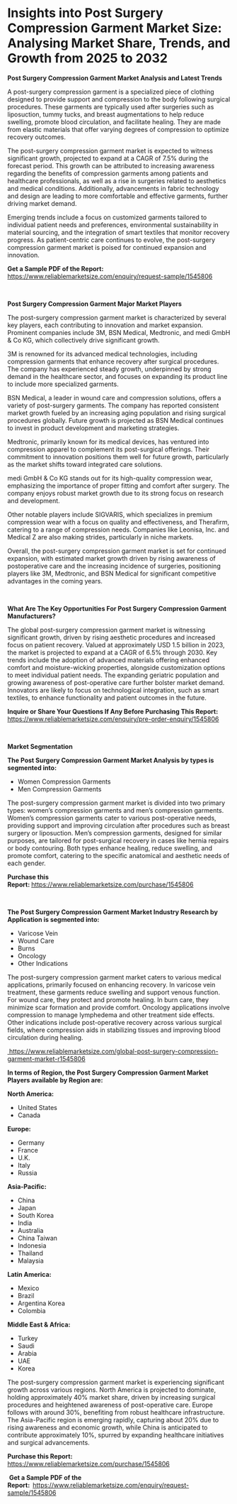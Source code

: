 <p><h1>Insights into Post Surgery Compression Garment Market Size: Analysing Market Share, Trends, and Growth from 2025 to 2032</h1></p><p><strong>Post Surgery Compression Garment Market Analysis and Latest Trends</strong></p>
<p><p>A post-surgery compression garment is a specialized piece of clothing designed to provide support and compression to the body following surgical procedures. These garments are typically used after surgeries such as liposuction, tummy tucks, and breast augmentations to help reduce swelling, promote blood circulation, and facilitate healing. They are made from elastic materials that offer varying degrees of compression to optimize recovery outcomes.</p><p>The post-surgery compression garment market is expected to witness significant growth, projected to expand at a CAGR of 7.5% during the forecast period. This growth can be attributed to increasing awareness regarding the benefits of compression garments among patients and healthcare professionals, as well as a rise in surgeries related to aesthetics and medical conditions. Additionally, advancements in fabric technology and design are leading to more comfortable and effective garments, further driving market demand.</p><p>Emerging trends include a focus on customized garments tailored to individual patient needs and preferences, environmental sustainability in material sourcing, and the integration of smart textiles that monitor recovery progress. As patient-centric care continues to evolve, the post-surgery compression garment market is poised for continued expansion and innovation.</p></p>
<p><strong>Get a Sample PDF of the Report:&nbsp;</strong> <a href="https://www.reliablemarketsize.com/enquiry/request-sample/1545806?utm_campaign=2444&utm_medium=2&utm_source=Github&utm_content=ia&utm_term=13042025&utm_id=post-surgery-compression-garment">https://www.reliablemarketsize.com/enquiry/request-sample/1545806</a></p>
<p>&nbsp;</p>
<p><strong>Post Surgery Compression Garment Major Market Players</strong></p>
<p><p>The post-surgery compression garment market is characterized by several key players, each contributing to innovation and market expansion. Prominent companies include 3M, BSN Medical, Medtronic, and medi GmbH & Co KG, which collectively drive significant growth.</p><p>3M is renowned for its advanced medical technologies, including compression garments that enhance recovery after surgical procedures. The company has experienced steady growth, underpinned by strong demand in the healthcare sector, and focuses on expanding its product line to include more specialized garments.</p><p>BSN Medical, a leader in wound care and compression solutions, offers a variety of post-surgery garments. The company has reported consistent market growth fueled by an increasing aging population and rising surgical procedures globally. Future growth is projected as BSN Medical continues to invest in product development and marketing strategies.</p><p>Medtronic, primarily known for its medical devices, has ventured into compression apparel to complement its post-surgical offerings. Their commitment to innovation positions them well for future growth, particularly as the market shifts toward integrated care solutions.</p><p>medi GmbH & Co KG stands out for its high-quality compression wear, emphasizing the importance of proper fitting and comfort after surgery. The company enjoys robust market growth due to its strong focus on research and development.</p><p>Other notable players include SIGVARIS, which specializes in premium compression wear with a focus on quality and effectiveness, and Therafirm, catering to a range of compression needs. Companies like Leonisa, Inc. and Medical Z are also making strides, particularly in niche markets.</p><p>Overall, the post-surgery compression garment market is set for continued expansion, with estimated market growth driven by rising awareness of postoperative care and the increasing incidence of surgeries, positioning players like 3M, Medtronic, and BSN Medical for significant competitive advantages in the coming years.</p></p>
<p>&nbsp;</p>
<p><strong>What Are The Key Opportunities For Post Surgery Compression Garment Manufacturers?</strong></p>
<p><p>The global post-surgery compression garment market is witnessing significant growth, driven by rising aesthetic procedures and increased focus on patient recovery. Valued at approximately USD 1.5 billion in 2023, the market is projected to expand at a CAGR of 6.5% through 2030. Key trends include the adoption of advanced materials offering enhanced comfort and moisture-wicking properties, alongside customization options to meet individual patient needs. The expanding geriatric population and growing awareness of post-operative care further bolster market demand. Innovators are likely to focus on technological integration, such as smart textiles, to enhance functionality and patient outcomes in the future.</p></p>
<p><strong>Inquire or Share Your Questions If Any Before Purchasing This Report:</strong> <a href="https://www.reliablemarketsize.com/enquiry/pre-order-enquiry/1545806?utm_campaign=2444&utm_medium=2&utm_source=Github&utm_content=ia&utm_term=13042025&utm_id=post-surgery-compression-garment">https://www.reliablemarketsize.com/enquiry/pre-order-enquiry/1545806</a></p>
<p>&nbsp;</p>
<p><strong>Market Segmentation</strong></p>
<p><strong>The Post Surgery Compression Garment Market Analysis by types is segmented into:</strong></p>
<p><ul><li>Women Compression Garments</li><li>Men Compression Garments</li></ul></p>
<p><p>The post-surgery compression garment market is divided into two primary types: women’s compression garments and men’s compression garments. Women’s compression garments cater to various post-operative needs, providing support and improving circulation after procedures such as breast surgery or liposuction. Men’s compression garments, designed for similar purposes, are tailored for post-surgical recovery in cases like hernia repairs or body contouring. Both types enhance healing, reduce swelling, and promote comfort, catering to the specific anatomical and aesthetic needs of each gender.</p></p>
<p><strong>Purchase this Report:&nbsp;</strong><a href="https://www.reliablemarketsize.com/purchase/1545806?utm_campaign=2444&utm_medium=2&utm_source=Github&utm_content=ia&utm_term=13042025&utm_id=post-surgery-compression-garment">https://www.reliablemarketsize.com/purchase/1545806</a></p>
<p>&nbsp;</p>
<p><strong>The Post Surgery Compression Garment Market Industry Research by Application is segmented into:</strong></p>
<p><ul><li>Varicose Vein</li><li>Wound Care</li><li>Burns</li><li>Oncology</li><li>Other Indications</li></ul></p>
<p><p>The post-surgery compression garment market caters to various medical applications, primarily focused on enhancing recovery. In varicose vein treatment, these garments reduce swelling and support venous function. For wound care, they protect and promote healing. In burn care, they minimize scar formation and provide comfort. Oncology applications involve compression to manage lymphedema and other treatment side effects. Other indications include post-operative recovery across various surgical fields, where compression aids in stabilizing tissues and improving blood circulation during healing.</p></p>
<p><a href="https://www.reliablemarketsize.com/global-post-surgery-compression-garment-market-r1545806?utm_campaign=2444&utm_medium=2&utm_source=Github&utm_content=ia&utm_term=13042025&utm_id=post-surgery-compression-garment">&nbsp;https://www.reliablemarketsize.com/global-post-surgery-compression-garment-market-r1545806</a></p>
<p><strong>In terms of Region, the Post Surgery Compression Garment Market Players available by Region are:</strong></p>
<p>
    <p> <strong> North America: </strong>
        <ul>
            <li>United States</li>
            <li>Canada</li>
        </ul>
        </p> 
    <p> <strong> Europe: </strong>
        <ul>
            <li>Germany</li>
            <li>France</li>
            <li>U.K.</li>
            <li>Italy</li>
            <li>Russia</li>
        </ul>
        </p> 
    <p> <strong> Asia-Pacific: </strong>
        <ul>
            <li>China</li>
            <li>Japan</li>
            <li>South Korea</li>
            <li>India</li>
            <li>Australia</li>
            <li>China Taiwan</li>
            <li>Indonesia</li>
            <li>Thailand</li>
            <li>Malaysia</li>
        </ul>
        </p> 
    <p> <strong> Latin America: </strong>
        <ul>
            <li>Mexico</li>
            <li>Brazil</li>
            <li>Argentina Korea</li>
            <li>Colombia</li>
        </ul>
        </p> 
    <p> <strong> Middle East & Africa: </strong>
        <ul>
            <li>Turkey</li>
            <li>Saudi</li>
            <li>Arabia</li>
            <li>UAE</li>
            <li>Korea</li>
        </ul>
    </p>
    </p>
<p><p>The post-surgery compression garment market is experiencing significant growth across various regions. North America is projected to dominate, holding approximately 40% market share, driven by increasing surgical procedures and heightened awareness of post-operative care. Europe follows with around 30%, benefiting from robust healthcare infrastructure. The Asia-Pacific region is emerging rapidly, capturing about 20% due to rising awareness and economic growth, while China is anticipated to contribute approximately 10%, spurred by expanding healthcare initiatives and surgical advancements.</p></p>
<p><strong>Purchase this Report: </strong><a href="https://www.reliablemarketsize.com/purchase/1545806?utm_campaign=2444&utm_medium=2&utm_source=Github&utm_content=ia&utm_term=13042025&utm_id=post-surgery-compression-garment">https://www.reliablemarketsize.com/purchase/1545806</a></p>
<p>&nbsp;<strong>Get a Sample PDF of the Report:&nbsp;&nbsp;</strong><a href="https://www.reliablemarketsize.com/enquiry/request-sample/1545806?utm_campaign=2444&utm_medium=2&utm_source=Github&utm_content=ia&utm_term=13042025&utm_id=post-surgery-compression-garment">https://www.reliablemarketsize.com/enquiry/request-sample/1545806</a></p>
<p><strong></strong></p>
<p><p></p><p></p><p></p></p>